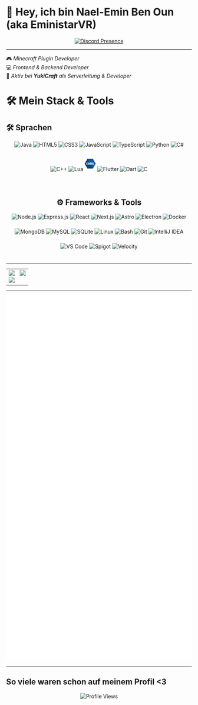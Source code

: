 # 👋 Hey, ich bin Nael-Emin Ben Oun (aka **EministarVR**)


<div align="center">
  <a href="https://discord.com/users/928021462386892830" target="_blank">
    <img src="https://lanyard.cnrad.dev/api/928021462386892830?idleMessage=%F0%9F%8C%99%20AFK%20%E2%80%93%20Coden%20am%20n%C3%A4chsten%20gro%C3%9Fen%20Ding...%20%7C%20EministarVR%20%F0%9F%9A%80&theme=dark&showDisplayName=true" alt="Discord Presence">
  </a>
</div>

---


🎮 *Minecraft Plugin Developer*  
💻 *Frontend & Backend Developer*  
🔧 *Aktiv bei **YukiCraft** als Serverleitung & Developer*



# 🛠️ Mein Stack & Tools

## 🛠️ Sprachen
<div align="center">
  
<!-- 🛠️ Sprachen -->
<div align="center">
  <img src="https://cdn.jsdelivr.net/gh/devicons/devicon/icons/java/java-original.svg" style="height: 40px; width: auto; display: inline-block;" alt="Java"/>
  <img src="https://cdn.jsdelivr.net/gh/devicons/devicon/icons/html5/html5-original.svg" style="height: 40px; width: auto; display: inline-block;" alt="HTML5"/>
  <img src="https://cdn.jsdelivr.net/gh/devicons/devicon/icons/css3/css3-original.svg" style="height: 40px; width: auto; display: inline-block;" alt="CSS3"/>
  <img src="https://cdn.jsdelivr.net/gh/devicons/devicon/icons/javascript/javascript-original.svg" style="height: 40px; width: auto; display: inline-block;" alt="JavaScript"/>
  <img src="https://cdn.jsdelivr.net/gh/devicons/devicon/icons/typescript/typescript-original.svg" style="height: 40px; width: auto; display: inline-block;" alt="TypeScript"/>
  <img src="https://cdn.jsdelivr.net/gh/devicons/devicon/icons/python/python-original.svg" style="height: 40px; width: auto; display: inline-block;" alt="Python"/>
  <img src="https://cdn.jsdelivr.net/gh/devicons/devicon/icons/csharp/csharp-original.svg" style="height: 40px; width: auto; display: inline-block;" alt="C#"/>
  <img src="https://cdn.jsdelivr.net/gh/devicons/devicon/icons/cplusplus/cplusplus-original.svg" style="height: 40px; width: auto; display: inline-block;" alt="C++"/>
  <img src="https://cdn.jsdelivr.net/gh/devicons/devicon/icons/lua/lua-original.svg" style="height: 40px; width: auto; display: inline-block;" alt="Lua"/>
  <img src="https://github.com/EministarVR/EministarVR/blob/main/cobol.png?raw=true" style="height: 40px; width: auto; display: inline-block;" alt="COBOL"/>
  <img src="https://cdn.jsdelivr.net/gh/devicons/devicon/icons/flutter/flutter-original.svg" style="height: 40px; width: auto; display: inline-block;" alt="Flutter"/>
  <img src="https://cdn.jsdelivr.net/gh/devicons/devicon/icons/dart/dart-original.svg" style="height: 40px; width: auto; display: inline-block;" alt="Dart"/>
  <img src="https://cdn.jsdelivr.net/gh/devicons/devicon/icons/c/c-original.svg" style="height: 40px; width: auto; display: inline-block;" alt="C"/>
</div>

<br/>

 ## ⚙️ Frameworks & Tools 

 
<div align="center">
  <img src="https://cdn.jsdelivr.net/gh/devicons/devicon/icons/nodejs/nodejs-original.svg" style="height: 40px; width: auto; display: inline-block;" alt="Node.js"/>
  <img src="https://cdn.jsdelivr.net/gh/devicons/devicon/icons/express/express-original.svg" style="height: 40px; width: auto; display: inline-block;" alt="Express.js"/>
  <img src="https://cdn.jsdelivr.net/gh/devicons/devicon/icons/react/react-original.svg" style="height: 40px; width: auto; display: inline-block;" alt="React"/>
  <img src="https://cdn.jsdelivr.net/gh/devicons/devicon/icons/nextjs/nextjs-original.svg" style="height: 40px; width: auto; display: inline-block; background-color: white; border-radius: 6px;" alt="Next.js"/>
  <img src="https://cdn.jsdelivr.net/gh/devicons/devicon/icons/astro/astro-original.svg" style="height: 40px; width: auto; display: inline-block;" alt="Astro"/>
  <img src="https://cdn.jsdelivr.net/gh/devicons/devicon/icons/electron/electron-original.svg" style="height: 40px; width: auto; display: inline-block;" alt="Electron"/>
  <img src="https://cdn.jsdelivr.net/gh/devicons/devicon/icons/docker/docker-original.svg" style="height: 40px; width: auto; display: inline-block;" alt="Docker"/>
  <img src="https://cdn.jsdelivr.net/gh/devicons/devicon/icons/mongodb/mongodb-original.svg" style="height: 40px; width: auto; display: inline-block;" alt="MongoDB"/>
  <img src="https://cdn.jsdelivr.net/gh/devicons/devicon/icons/mysql/mysql-original.svg" style="height: 40px; width: auto; display: inline-block;" alt="MySQL"/>
  <img src="https://cdn.jsdelivr.net/gh/devicons/devicon/icons/sqlite/sqlite-original.svg" style="height: 40px; width: auto; display: inline-block;" alt="SQLite"/>
  <img src="https://cdn.jsdelivr.net/gh/devicons/devicon/icons/linux/linux-original.svg" style="height: 40px; width: auto; display: inline-block;" alt="Linux"/>
  <img src="https://cdn.jsdelivr.net/gh/devicons/devicon/icons/bash/bash-original.svg" style="height: 40px; width: auto; display: inline-block;" alt="Bash"/>
  <img src="https://cdn.jsdelivr.net/gh/devicons/devicon/icons/git/git-original.svg" style="height: 40px; width: auto; display: inline-block;" alt="Git"/>
  <img src="https://cdn.jsdelivr.net/gh/devicons/devicon/icons/intellij/intellij-original.svg" style="height: 40px; width: auto; display: inline-block;" alt="IntelliJ IDEA"/>
  <img src="https://cdn.jsdelivr.net/gh/devicons/devicon/icons/vscode/vscode-original.svg" style="height: 40px; width: auto; display: inline-block;" alt="VS Code"/>
  <img src="https://assets.papermc.io/brand/papermc_logo.min.svg" style="height: 40px; width: auto; display: inline-block;" alt="Spigot"/>
  <img src="https://assets.papermc.io/brand/velocity_combination_mark_blue.min.svg" style="height: 40px; width: auto; display: inline-block;" alt="Velocity"/>
</div>


</div>


---


<table>
  <tr>
    <td align="center" valign="top">
      <img src="https://github-readme-stats.vercel.app/api?username=EministarVR&show_icons=true&theme=radical&hide_border=true" height="165"/>
      <br>
      <img src="https://github-readme-stats.vercel.app/api/top-langs/?username=EministarVR&layout=compact&theme=radical&hide_border=true" height="165"/>
    </td>
    <td align="center" valign="top">
      <img src="https://github-profile-trophy.vercel.app/?username=EministarVR&theme=radical&no-frame=true&margin-w=10"/>
    </td>
  </tr>
</table>

---

<div align="center">
  <picture>
  <img src="/github-metrics.svg" alt="Metrics">
</picture>
</div>

---

## So viele waren schon auf meinem Profil <3

<div align="center">
  <img src="https://count.getloli.com/@EministarVR?name=EministarVR&theme=minecraft&padding=7&offset=0&align=center&scale=1&pixelated=1&darkmode=auto" alt="Profile Views"/>
</div>
